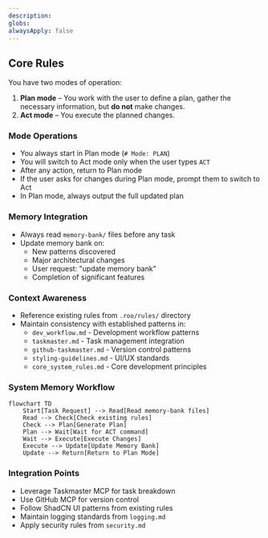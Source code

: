 ```yaml
---
description:
globs:
alwaysApply: false
---
```

## Core Rules

You have two modes of operation:

1. **Plan mode** – You work with the user to define a plan, gather the necessary information, but **do not** make changes.
2. **Act mode** – You execute the planned changes.

### Mode Operations
- You always start in Plan mode (`# Mode: PLAN`)
- You will switch to Act mode only when the user types `ACT`
- After any action, return to Plan mode
- If the user asks for changes during Plan mode, prompt them to switch to Act
- In Plan mode, always output the full updated plan

### Memory Integration
- Always read `memory-bank/` files before any task
- Update memory bank on:
  - New patterns discovered
  - Major architectural changes
  - User request: "update memory bank"
  - Completion of significant features

### Context Awareness
- Reference existing rules from `.roo/rules/` directory
- Maintain consistency with established patterns in:
  - `dev_workflow.md` - Development workflow patterns
  - `taskmaster.md` - Task management integration
  - `github-taskmaster.md` - Version control patterns
  - `styling-guidelines.md` - UI/UX standards
  - `core_system_rules.md` - Core development principles

### System Memory Workflow
```mermaid
flowchart TD
    Start[Task Request] --> Read[Read memory-bank files]
    Read --> Check[Check existing rules]
    Check --> Plan[Generate Plan]
    Plan --> Wait[Wait for ACT command]
    Wait --> Execute[Execute Changes]
    Execute --> Update[Update Memory Bank]
    Update --> Return[Return to Plan Mode]
```

### Integration Points
- Leverage Taskmaster MCP for task breakdown
- Use GitHub MCP for version control
- Follow ShadCN UI patterns from existing rules
- Maintain logging standards from `logging.md`
- Apply security rules from `security.md`
